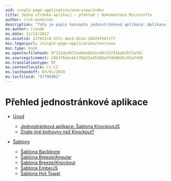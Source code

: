 ```yaml
---
uid: single-page-application/overview/index
title: Jedna stránka aplikací – přehled | Dokumentace Microsoftu
author: rick-anderson
description: 'Toto je popis konceptu jednostránková aplikace: Aplikace služby ASP.NET jedné stránce (SPA) je nová funkce ve verzi preview beta MVC 4. Poskytuje lepší začátku do konce e...'
ms.author: riande
ms.date: 11/14/2012
ms.assetid: a17452c8-35fc-4ac2-811e-16d29f647cf7
msc.legacyurl: /single-page-application/overview
msc.type: book
ms.openlocfilehash: 0f121ded971e404e6b7ec90c55741bab3bf2af8c
ms.sourcegitcommit: 24b1f6decbb17bb22a45166e5fdb0845c65af498
ms.translationtype: MT
ms.contentlocale: cs-CZ
ms.lasthandoff: 03/01/2019
ms.locfileid: "57795892"
---
```

<a name="single-page-application-overview"></a>Přehled jednostránkové aplikace
====================
- [Úvod](introduction/index.md)

    - [Jednostránková aplikace: Šablona KnockoutJS](introduction/knockoutjs-template.md)
    - [Znáte jiné knihovny než Knockout?](introduction/other-libraries.md)
- [Šablony](templates/index.md)

    - [Šablona Backbone](templates/backbonejs-template.md)
    - [Šablona Breeze/Angular](templates/breezeangular-template.md)
    - [Šablona Breeze/Knockout](templates/breezeknockout-template.md)
    - [Šablona EmberJS](templates/emberjs-template.md)
    - [Šablona Hot Towel](templates/hottowel-template.md)
